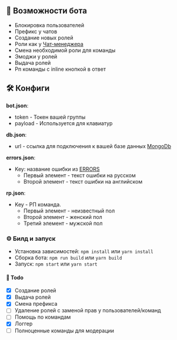 ## 🐛 Возможности бота
* Блокировка пользователей
* Префикс у чатов
* Создание новых ролей
* Роли как у [Чат-менеджера](https://vk.com/cm)
* Смена необходимой роли для команды
* Эмоджи у ролей
* Выдача ролей
* Рп команды с inline кнопкой в ответ

## 🛠️ Конфиги

**bot.json**:
* token - Токен вашей группы
* payload - Используется для клавиатур

**db.json**:
* url - ссылка для подключения к вашей базе данных [MongoDb](https://www.mongodb.com)

**errors.json**:
* Key: название ошибки из [ERRORS](https://github.com/SimidzuAy/IdkBotForVk/blob/master/src/types.ts#L5)
    * Первый элемент - текст ошибки на русском
    * Второй элемент - текст ошибки на английском
    
**rp.json**:
* Key - РП команда.
    * Первый элемент - неизвестный пол
    * Второй элемент - женский пол
    * Третий элемент - мужской пол
    
### ⚙️ Билд и запуск

* Установка зависимостей: `npm install` или `yarn install`
* Сборка бота: `npm run build` или `yarn build`
* Запуск: `npm start` или `yarn start`


#### 🚩 Todo

- [x] Создание ролей
- [x] Выдача ролей
- [x] Смена префикса
- [ ] Удаление ролей с заменой прав у пользователей/команд
- [ ] Помощь по командам
- [x] Логгер
- [ ] Полноценные команды для модерации
